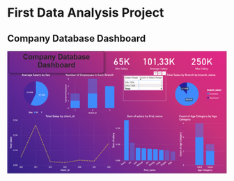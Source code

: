 # First Data Analysis Project

## Company Database Dashboard

![Company Database Dashboard](https://github.com/Morobang/First-Data-Analysis-Project/blob/main/Company%20Database%20Dashboard.png)
 
